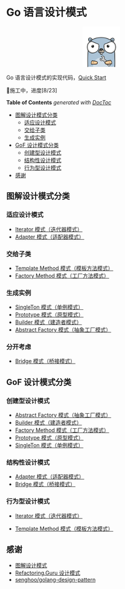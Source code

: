 # Go 语言设计模式

<div align="center">
<img src="./gopher.png" width=20%>
</div>

Go 语言设计模式的实现代码，[Quick Start](./tutorial/tutorial.md)

🚧施工中，进度[8/23]

<!-- START doctoc generated TOC please keep comment here to allow auto update -->
<!-- DON'T EDIT THIS SECTION, INSTEAD RE-RUN doctoc TO UPDATE -->
**Table of Contents**  *generated with [DocToc](https://github.com/thlorenz/doctoc)*

- [图解设计模式分类](#%E5%9B%BE%E8%A7%A3%E8%AE%BE%E8%AE%A1%E6%A8%A1%E5%BC%8F%E5%88%86%E7%B1%BB)
  - [适应设计模式](#%E9%80%82%E5%BA%94%E8%AE%BE%E8%AE%A1%E6%A8%A1%E5%BC%8F)
  - [交给子类](#%E4%BA%A4%E7%BB%99%E5%AD%90%E7%B1%BB)
  - [生成实例](#%E7%94%9F%E6%88%90%E5%AE%9E%E4%BE%8B)
- [GoF 设计模式分类](#gof-%E8%AE%BE%E8%AE%A1%E6%A8%A1%E5%BC%8F%E5%88%86%E7%B1%BB)
  - [创建型设计模式](#%E5%88%9B%E5%BB%BA%E5%9E%8B%E8%AE%BE%E8%AE%A1%E6%A8%A1%E5%BC%8F)
  - [结构性设计模式](#%E7%BB%93%E6%9E%84%E6%80%A7%E8%AE%BE%E8%AE%A1%E6%A8%A1%E5%BC%8F)
  - [行为型设计模式](#%E8%A1%8C%E4%B8%BA%E5%9E%8B%E8%AE%BE%E8%AE%A1%E6%A8%A1%E5%BC%8F)
- [感谢](#%E6%84%9F%E8%B0%A2)

<!-- END doctoc generated TOC please keep comment here to allow auto update -->

## 图解设计模式分类

### 适应设计模式

- [Iterator 模式（迭代器模式）](./01_iterator/)
- [Adapter 模式（适配器模式）](./02_adapter/)

### 交给子类

- [Template Method 模式（模板方法模式）](./03_template_method/)
- [Factory Method 模式（工厂方法模式）](./04_factory_method/)

### 生成实例

- [SingleTon 模式（单例模式）](./05_singleton/)
- [Prototype 模式（原型模式）](./06_prototype/)
- [Builder 模式（建造者模式）](./07_builder/)
- [Abstract Factory 模式（抽象工厂模式）](./08_abstract_factory/)

### 分开考虑

- [Bridge 模式（桥接模式）](./09_bridge/)

## GoF 设计模式分类

### 创建型设计模式

- [Abstract Factory 模式（抽象工厂模式）](./08_abstract_factory/)
- [Builder 模式（建造者模式）](./07_builder/)
- [Factory Method 模式（工厂方法模式）](./04_factory_method/)
- [Prototype 模式（原型模式）](./06_prototype/)
- [SingleTon 模式（单例模式）](./05_singleton/)

### 结构性设计模式

- [Adapter 模式（适配器模式）](./02_adapter/)
- [Bridge 模式（桥接模式）](./09_bridge/)

### 行为型设计模式

- [Iterator 模式（迭代器模式）](./01_iterator/)

- [Template Method 模式（模板方法模式）](./03_template_method/)

## 感谢

- [图解设计模式](https://book.douban.com/subject/26933281/)
- [Refactoring.Guru 设计模式](https://refactoringguru.cn/design-patterns)
- [senghoo/golang-design-pattern](https://github.com/senghoo/golang-design-pattern) 
